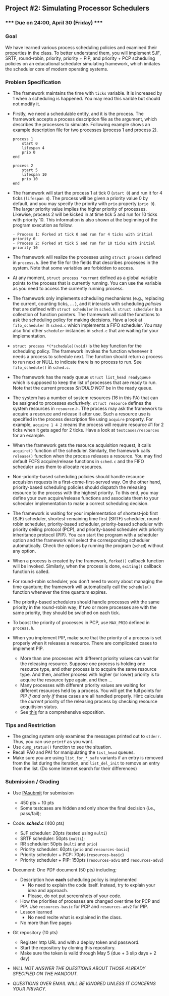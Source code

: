 ## Project #2: Simulating Processor Schedulers

### *** Due on 24:00, April 30 (Friday) ***


### Goal

We have learned various process scheduling policies and examined their properties in the class.
To better understand them, you will implement SJF, SRTF, round-robin, priority, priority + PIP, and priority + PCP scheduling policies on an educational scheduler simulating framework, which imitates the scheduler core of modern operating systems.


### Problem Specification

- The framework maintains the time with `ticks` variable. It is increased by 1 when a scheduling is happened. You may read this varible but should not modify it.

- Firstly, we need a schedulable entity, and it is the process. The framework accepts a process description file as the argument, which describes the processes to simulate. Following example shows an example description file for two processes (process 1 and process 2).

	```
	process 1
		start 0
		lifespan 4
		prio 0
	end

	process 2
		start 5
		lifespan 10
		prio 10
	end
	```

- The framework will start the process 1 at tick 0 (`start 0`) and run it for 4 ticks (`lifespan 4`). The process will be given a priority value 0 by default, and you may specify the priority with `prio` property (`prio 0`). The larger priority value implies the higher priority of processes. Likewise, process 2 will be kicked in at time tick 5 and run for 10 ticks with priority 10. This information is also shown at the beginning of the program execution as follow.
	```
	- Process 1: Forked at tick 0 and run for 4 ticks with initial priority 0
	- Process 2: Forked at tick 5 and run for 10 ticks with initial priority 10
	```

- The framework will realize the processes using `struct process` defined in `process.h`. See the file for the fields that describes processes in the system. Note that some variables are forbidden to access.

- At any moment, `struct process *current` defined as a global variable points to the process that is currently running. You can use the variable as you need to access the currently running process.

- The framework only implements scheduling mechanisms (e.g., replacing the current, counting ticks, ... ), and it interacts with scheduling *policies* that are defined with `struct scheduler` in `sched.h`. `struct scheduler` is a collection of function pointers. The framework will call the functions to ask the scheduling policy for making decisions. Have a look at `fifo_scheduler` in `sched.c` which implements a FIFO scheduler. You may also find other `scheduler` instances in `sched.c` that are waiting for your implementation.

- `struct process *(*schedule)(void)` is the key function for the scheduling policy. The framework invokes the function whenever it needs a process to schedule next. The function should return a process to run next or NULL to indicate there is no process to run. See `fifo_schedule()` in `sched.c`.

- The framework has the ready queue `struct list_head readyqueue` which is supposed to keep the list of processes that are ready to run. Note that the current process *SHOULD NOT* be in the ready queue.

- The system has a number of system resources (16 in this PA) that can be assigned to processes *exclusively*. `struct resource` defines the system resources in `resource.h`. The process may ask the framework to acquire a resoruce and release it after use. Such a resource use is specified in the process description file using `acquire` property. For example, `acquire 1 4 2` means the process will require resource #1 for 2 ticks when it gets aged for 2 ticks. Have a look at `testcases/resources` for an example.

- When the framework gets the resource acquisition request, it calls `acquire()` function of the scheduler. Similarly, the framework calls `release()` function when the process releases a resource. You may find default FCFS acquire/release functions in `sched.c` and the FIFO scheduler uses them to allocate resources.

- Non-priority-based scheduling policies should handle resource acquision requests in a first-come-first-served way. On the other hand, priority-based scheduling policies should dispatch the releasing resource to the process with the highest priority. To this end, you may define your own acquire/release functions and associate them to your scheduler implementation to make a correct scheduling decision.

- The framework is waiting for your implementation of shortest-job first (SJF) scheduler, shortest-remaining time first (SRTF) scheduler, round-robin scheduler, priority-based scheduler, priority-based scheduler with priority ceiling protocol (PCP), and priority-based scheduler with priority inheritance protocol (PIP). You can start the program with a scheduler option and the framework will select the corresponding scheduler automatically. Check the options by running the program (`sched`) without any option.

- When a process is created by the framework, `forked()` callback function will be invoked. Similarly, when the process is done, `exiting()` callback function is called.

- For round-robin scheduler, you don't need to worry about managing the time quantum; the framework will automatically call the `schedule()` function whenever the time quantum expires.

- The priority-based schedulers should handle processes with the same priority in the round-robin way; If two or more processes are with the same priority, they should be swiched on each tick.

- To boost the priority of processes in PCP, use `MAX_PRIO` defined in `process.h`.

- When you implement PIP, make sure that the priority of a process is set properly when it releases a resource. There are complicated cases to implement PIP.
	- More than one processes with different priority values can wait for the releasing resource. Suppose one process is holding one resource type, and other process is to acquire the same resource type. And then, another process with higher (or lower) priority is to acquire the resource type again, and then ...
	- Many processes with different priority values are waiting for different resources held by a process.
	You will get the full points for PIP *if and only if* these cases are all handled properly. Hint: calculate the *current* priority of the releasing process by checking resource acquitision status.
  - See [this](https://www.embedded.com/how-to-use-priority-inheritance/) for a comprehensive exposition.


### Tips and Restriction

- The grading system only examines the messages printed out to `stderr`. Thus, you can use `printf` as you want.
- Use `dump_status()` function to see the situation.
- Recall PA0 and PA1 for manipulating the `list_head` queues.
- Make sure you are using `list_for_*_safe` variants if an entry is removed from the list during the iteration, and `list_del_init` to remove an entry from the list. (Do some Internet search for their differences)


### Submission / Grading

- Use [PAsubmit](https://sslab.ajou.ac.kr/pasubmit) for submission
	- 450 pts + 10 pts 
	- Some testcases are hidden and only show the final decision (i.e., pass/fail);

- Code: ***sched.c*** (400 pts)
	- SJF scheduler: 20pts (tested using `multi`)
	- SRTF scheduler: 50pts (`multi`);
	- RR scheduler:  50pts (`multi` and `prio`)
	- Priority scheduler: 60pts (`prio` and `resources-basic`)
	- Priority scheduler + PCP: 70pts (`resources-basic`)
	- Priority scheduler + PIP: 150pts (`resources-adv1` and `resources-adv2`)

- Document: One PDF document (50 pts) including;
	- Description how **each** scheduling policy is implemented
	  - No need to explain the code itself. Instead, try to explain your idea and approach.
	  - Please, do not put screenshots of your code.
	- How the priorities of processes are changed over time for PCP and PIP. Use `resources-basic` for PCP and `resources-adv2` for PIP.
	- Lesson learned
	  - No need recite what is explained in the class.
	- No more than five pages

- Git repository (10 pts)
	- Register http URL and with a deploy token and password.
	- Start the repository by cloning this repository.
	- Make sure the token is valid through May 5 (due + 3 slip days + 2 day)

- *WILL NOT ANSWER THE QUESTIONS ABOUT THOSE ALREADY SPECIFIED ON THE HANDOUT.*
- *QUESTIONS OVER EMAIL WILL BE IGNORED UNLESS IT CONCERNS YOUR PRIVACY.*
